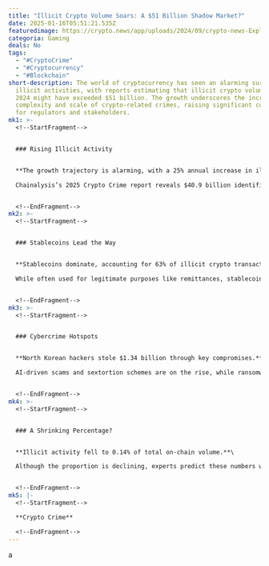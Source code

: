 ```yaml
---
title: "Illicit Crypto Volume Soars: A $51 Billion Shadow Market?"
date: 2025-01-16T05:51:21.535Z
featuredimage: https://crypto.news/app/uploads/2024/09/crypto-news-Exploring-cryptos-most-notorious-dark-web-cybercrime-forum-option01-1380x820.webp
categoria: Gaming
deals: No
tags:
  - "#CryptoCrime"
  - "#Cryptocurrency"
  - "#Blockchain"
short-description: The world of cryptocurrency has seen an alarming surge in
  illicit activities, with reports estimating that illicit crypto volumes in
  2024 might have exceeded $51 billion. The growth underscores the increasing
  complexity and scale of crypto-related crimes, raising significant concerns
  for regulators and stakeholders.
mk1: >-
  <!--StartFragment-->


  ### Rising Illicit Activity


  **The growth trajectory is alarming, with a 25% annual increase in illicit transactions since 2020.**\

  Chainalysis’s 2025 Crypto Crime report reveals $40.9 billion identified in 2024 so far, though trends suggest the actual total could surpass $51 billion. This rapid rise highlights an ecosystem growing more sophisticated, with professional services emerging to facilitate these activities.


  <!--EndFragment-->
mk2: >-
  <!--StartFragment-->


  ### Stablecoins Lead the Way


  **Stablecoins dominate, accounting for 63% of illicit crypto transactions.**\

  While often used for legitimate purposes like remittances, stablecoins have become a preferred tool for criminal enterprises. From ransomware attacks to scams, their role in illicit activities is a double-edged sword.


  <!--EndFragment-->
mk3: >-
  <!--StartFragment-->


  ### Cybercrime Hotspots


  **North Korean hackers stole $1.34 billion through key compromises.**\

  AI-driven scams and sextortion schemes are on the rise, while ransomware groups continue raking in millions. Law enforcement actions, such as the takedown of Universal Anonymous Payment System, signal progress but fail to eliminate the threat entirely.


  <!--EndFragment-->
mk4: >-
  <!--StartFragment-->


  ### A Shrinking Percentage?


  **Illicit activity fell to 0.14% of total on-chain volume.**\

  Although the proportion is declining, experts predict these numbers will climb as wallet attribution improves. The question remains: Can regulations keep pace with the evolving tactics of crypto criminals?


  <!--EndFragment-->
mk5: |-
  <!--StartFragment-->

  **Crypto Crime**

  <!--EndFragment-->
---
```

a